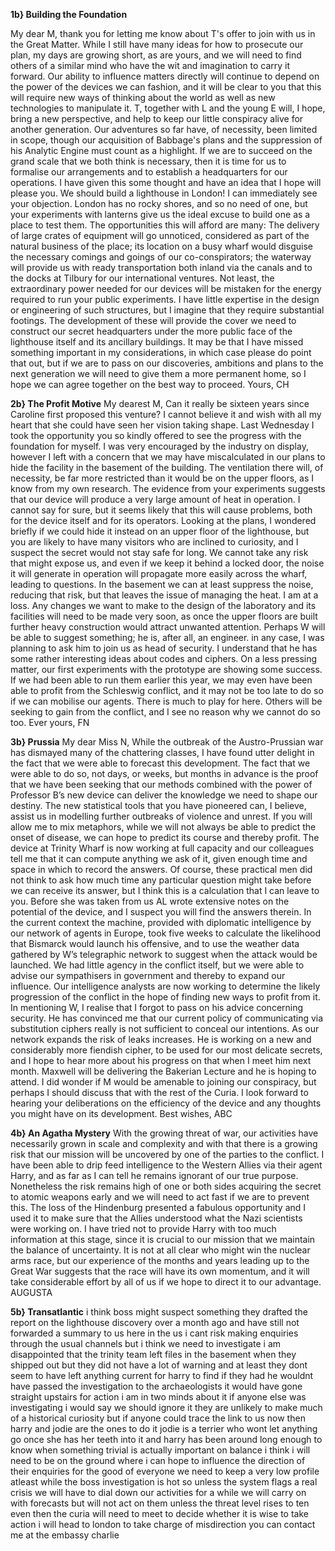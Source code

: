 **1b} Building the Foundation**

My dear M, thank you for letting me know about T's offer to join with us in the Great Matter. While I still have many ideas for how to prosecute our plan, my days are growing short, as are yours, and we will need to find others of a 
similar mind who have the wit and imagination to carry it forward. Our ability to influence matters directly will continue to depend on the power of the devices we can fashion, and it will be clear to you that this will require new 
ways of thinking about the world as well as new technologies to manipulate it. T, together with L and the young E will, I hope, bring a new perspective, and help to keep our little conspiracy alive for another generation. 
Our adventures so far have, of necessity, been limited in scope, though our acquisition of Babbage's plans and the suppression of his Analytic Engine must count as a highlight. If we are to succeed on the grand scale that we both 
think is necessary, then it is time for us to formalise our arrangements and to establish a headquarters for our operations. I have given this some thought and have an idea that I hope will please you. We should build a lighthouse 
in London! I can immediately see your objection. London has no rocky shores, and so no need of one, but your experiments with lanterns give us the ideal excuse to build one as a place to test them. The opportunities this will afford 
are many: The delivery of large crates of equipment will go unnoticed, considered as part of the natural business of the place; its location on a busy wharf would disguise the necessary comings and goings of our co-conspirators; 
the waterway will provide us with ready transportation both inland via the canals and to the docks at Tilbury for our international ventures. Not least, the extraordinary power needed for our devices will be mistaken for the energy 
required to run your public experiments. I have little expertise in the design or engineering of such structures, but I imagine that they require substantial footings. The development of these will provide the cover we need to 
construct our secret headquarters under the more public face of the lighthouse itself and its ancillary buildings. It may be that I have missed something important in my considerations, in which case please do point that out, 
but if we are to pass on our discoveries, ambitions and plans to the next generation we will need to give them a more permanent home, so I hope we can agree together on the best way to proceed. Yours, CH

**2b} The Profit Motive**
My dearest M,
Can it really be sixteen years since Caroline first proposed this venture? I cannot believe it and wish with all my heart that she could have seen her vision taking shape.
Last Wednesday I took the opportunity you so kindly offered to see the progress with the foundation for myself. I was very encouraged by the industry on display, however I left with a concern that we may have miscalculated in our 
plans to hide the facility in the basement of the building. The ventilation there will, of necessity, be far more restricted than it would be on the upper floors, as I know from my own research. The evidence from your experiments 
suggests that our device will produce a very large amount of heat in operation. I cannot say for sure, but it seems likely that this will cause problems, both for the device itself and for its operators.
Looking at the plans, I wondered briefly if we could hide it instead on an upper floor of the lighthouse, but you are likely to have many visitors who are inclined to curiosity, and I suspect the secret would not stay safe for long. 
We cannot take any risk that might expose us, and even if we keep it behind a locked door, the noise it will generate in operation will propagate more easily across the wharf, leading to questions. In the basement we can at least 
suppress the noise, reducing that risk, but that leaves the issue of managing the heat.
I am at a loss. Any changes we want to make to the design of the laboratory and its facilities will need to be made very soon, as once the upper floors are built further heavy construction would attract unwanted attention. Perhaps 
W will be able to suggest something; he is, after all, an engineer. in any case, I was planning to ask him to join us as head of security. I understand that he has some rather interesting ideas about codes and ciphers.
On a less pressing matter, our first experiments with the prototype are showing some success. If we had been able to run them earlier this year, we may even have been able to profit from the Schleswig conflict, and it may 
not be too late to do so if we can mobilise our agents. There is much to play for here. Others will be seeking to gain from the conflict, and I see no reason why we cannot do so too.
Ever yours,
FN

**3b} Prussia**
My dear Miss N, While the outbreak of the Austro-Prussian war has dismayed many of the chattering classes, I have found utter delight in the fact that we were able to forecast this development. The fact that we were able to do so, 
not days, or weeks, but months in advance is the proof that we have been seeking that our methods combined with the power of Professor B’s new device can deliver the knowledge we need to shape our destiny. The new statistical tools 
that you have pioneered can, I believe, assist us in modelling further outbreaks of violence and unrest. If you will allow me to mix metaphors, while we will not always be able to predict the onset of disease, we can hope to 
predict its course and thereby profit. The device at Trinity Wharf is now working at full capacity and our colleagues tell me that it can compute anything we ask of it, given enough time and space in which to record the answers. 
Of course, these practical men did not think to ask how much time any particular question might take before we can receive its answer, but I think this is a calculation that I can leave to you. Before she was taken from us AL wrote 
extensive notes on the potential of the device, and I suspect you will find the answers therein. In the current context the machine, provided with diplomatic intelligence by our network of agents in Europe, took five weeks to 
calculate the likelihood that Bismarck would launch his offensive, and to use the weather data gathered by W’s telegraphic network to suggest when the attack would be launched. We had little agency in the conflict itself, but we were 
able to advise our sympathisers in government and thereby to expand our influence. Our intelligence analysts are now working to determine the likely progression of the conflict in the hope of finding new ways to profit from it. 
In mentioning W, I realise that I forgot to pass on his advice concerning security. He has convinced me that our current policy of communicating via substitution ciphers really is not sufficient to conceal our intentions. 
As our network expands the risk of leaks increases. He is working on a new and considerably more fiendish cipher, to be used for our most delicate secrets, and I hope to hear more about his progress on that when I meet him next month. 
Maxwell will be delivering the Bakerian Lecture and he is hoping to attend. I did wonder if M would be amenable to joining our conspiracy, but perhaps I should discuss that with the rest of the Curia. I look forward to hearing your 
deliberations on the efficiency of the device and any thoughts you might have on its development. Best wishes, ABC

**4b} An Agatha Mystery** 
With the growing threat of war, our activities have necessarily grown in scale and complexity and with that there is a growing risk that our mission will be uncovered by one of the parties to the conflict. 
I have been able to drip feed intelligence to the Western Allies via their agent Harry, and as far as I can tell he remains ignorant of our true purpose. Nonetheless the risk remains high of one or both sides acquiring 
the secret to atomic weapons early and we will need to act fast if we are to prevent this. The loss of the Hindenburg presented a fabulous opportunity and I used it to make sure that the Allies understood what the Nazi
 scientists were working on. I have tried not to provide Harry with too much information at this stage, since it is crucial to our mission that we maintain the balance of uncertainty. It is not at all clear who might win
 the nuclear arms race, but our experience of the months and years leading up to the Great War suggests that the race will have its own momentum, and it will take considerable effort by all of us if we hope to direct it 
to our advantage. AUGUSTA


**5b} Transatlantic** 
i think boss might suspect something they drafted the report on the lighthouse discovery over a month ago and have still not forwarded a summary to us here in the us i cant risk making enquiries through the usual channels but 
i think we need to investigate i am disappointed that the trinity team left files in the basement when they shipped out but they did not have a lot of warning and at least they dont seem to have left anything current for harry 
to find if they had he wouldnt have passed the investigation to the archaeologists it would have gone straight upstairs for action i am in two minds about it if anyone else was investigating i would say we should ignore it they 
are unlikely to make much of a historical curiosity but if anyone could trace the link to us now then harry and jodie are the ones to do it jodie is a terrier who wont let anything go once she has her teeth into it and harry has
been around long enough to know when something trivial is actually important on balance i think i will need to be on the ground where i can hope to influence the direction of their enquiries for the good of everyone we need to 
keep a very low profile atleast while the boss investigation is hot so unless the system flags a real crisis we will have to dial down our activities for a while we will carry on with forecasts but will not act on them unless the 
threat level rises to ten even then the curia will need to meet to decide whether it is wise to take action i will head to london to take charge of misdirection you can contact me at the embassy charlie